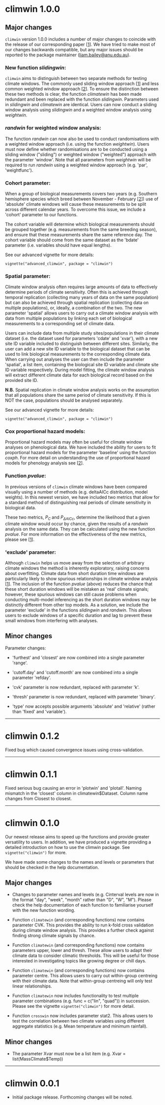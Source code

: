 # climwin 1.0.0

## Major changes

`climwin` version 1.0.0 includes a number of major changes to coincide with the release of our corresponding paper [[1](http://onlinelibrary.wiley.com/doi/10.1111/2041-210X.12590/full)]. We have tried to make most of our changes backwards compatible, but any major issues should be reported to the package maintainer (liam.bailey@anu.edu.au).

### New function *slidingwin*:
`climwin` aims to distinguish between two separate methods for testing climate windows. The commonly used sliding window approach [[1](http://onlinelibrary.wiley.com/doi/10.1111/2041-210X.12590/full)] and less common weighted window approach [[2](http://www.journals.uchicago.edu/doi/abs/10.1086/659101)]. To ensure the distinction between these two methods is clear, the function *climatewin* has been made redundant and been replaced with the function *slidingwin*. Parameters used in *slidingwin* and *climatewin* are identical. Users can now conduct a sliding window analysis using *slidingwin* and a weighted window analysis using *weightwin*. 

### *randwin* for weighted window analysis:
The function *randwin* can now also be used to conduct randomisations with a weighted window approach (i.e. using the function *weightwin*). Users must now define whether randomisations are to be conducted using a sliding window ("sliding") or weighted window ("weighted") approach with the parameter 'window'. Note that all parameters from *weightwin* will be required to run *randwin* using a weighted window approach (e.g. 'par', 'weightfunc').

### Cohort parameter:
When a group of biological measurements covers two years (e.g. Southern hemisphere species which breed between November - February [[2](http://www.journals.uchicago.edu/doi/abs/10.1086/659101)]) use of 'absolute' climate windows will cause these measurements to be split across different calendar years. To overcome this issue, we include a 'cohort' parameter to our functions. 

The cohort variable will determine which biological measurements should be grouped together (e.g. measurements from the same breeding season), and ensure that these measurements share the same reference day. The cohort variable should come from the same dataset as the 'bdate' parameter (i.e. variables should have equal lengths).

See our advanced vignette for more details:

`vignette("advanced_climwin", package = "climwin")`

### Spatial parameter:
Climate window analysis often requires large amounts of data to effectively determine periods of climate sensitivity. Often this is achieved through temporal replication (collecting many years of data on the same population) but can also be achieved through spatial replication (collecting data on multiple populations), or, ideally, a combination of the two. The new parameter 'spatial' allows users to carry out a climate window analysis with data from multiple populations by linking each set of biological measurements to a corresponding set of climate data.

Users can include data from multiple study sites/populations in their climate dataset (i.e. the dataset used for parameters 'cdate' and 'xvar'), with a new site ID variable included to distinguish between different sites. Similarly, the user can add a new site ID variable to the biological dataset that can be used to link biological measurements to the corresponding climate data. When carrying out analyses the user can then include the parameter 'spatial', a list item, containing the biological site ID variable and climate site ID variable respectively. During model fitting, the climate window analysis will extract different climate data for each biological record based on the provided site ID.

**N.B.** Spatial replication in climate window analysis works on the assumption that all populations share the same period of climate sensitivity. If this is NOT the case, populations should be analysed separately.

See our advanced vignette for more details:

`vignette("advanced_climwin", package = "climwin")`

### Cox proportional hazard models:
Proportional hazard models may often be useful for climate window analyses on phenological data. We have included the ability for users to fit proportional hazard models for the parameter 'baseline' using the function *coxph*.  For more detail on understanding the use of proportional hazard models for phenology analysis see [[2](http://www.journals.uchicago.edu/doi/abs/10.1086/659101)].

### Function *pvalue*:
In previous versions of `climwin` climate windows have been compared visually using a number of methods (e.g. deltaAICc distribution, model weights). In this newest version, we have included two metrics that allow for a standard method of distinguishing real periods of climate sensitivity in biological data.

These two metrics, $P_{C}$ and $P_{\Delta AICc}$, determine the likelihood that a given climate window would occur by chance, given the results of a *randwin* analysis on the same data. They can be calculated using the new function *pvalue*. For more information on the effectiveness of the new metrics, please see [[1](http://onlinelibrary.wiley.com/doi/10.1111/2041-210X.12590/full)].

### 'exclude' parameter:
Although `climwin` helps us move away from the selection of arbitrary climate windows the method is inherently exploratory, raising concerns about overfitting. Climate data from short duration time windows are particularly likely to show spurious relationships in climate window analysis [[1](http://onlinelibrary.wiley.com/doi/10.1111/2041-210X.12590/full)]. The inclusion of the function *pvalue* (above) reduces the chance that these short duration windows will be mistaken as 'real' climate signals; however, these spurious windows can still cause problems when conducting multi-model inferencing as the short duration windows may be distinctly different from other top models. As a solution, we include the parameter 'exclude' in the functions *slidingwin* and *randwin*. This allows users to exclude windows of a specific duration and lag to prevent these small windows from interfering with analyses.

## Minor changes

Parameter changes:

- 'furthest' and 'closest' are now combined into a single parameter 'range'.

- 'cutoff.day' and 'cutoff.month' are now combined into a single parameter 'refday'.

- 'cvk' parameter is now redundant, replaced with parameter 'k'.

- 'thresh' parameter is now redundant, replaced with parameter 'binary'.

- 'type' now accepts possible arguments 'absolute' and 'relative' (rather than 'fixed' and 'variable').

-----------------

# climwin 0.1.2

Fixed bug which caused convergence issues using cross-validation.

-----------------

# climwin 0.1.1

Fixed serious bug causing an error in 'plotwin' and 'plotall'. Naming mismatch in the 'closest' column in climatewin$Dataset. Column name changes from Closest to closest.

-----------------

# climwin 0.1.0

Our newest release aims to speed up the functions and provide greater versatility to users. In addition, we have produced a vignette providing a detailed introduction on how to use the climwin package. See `vignette("climwin")` for more.

We have made some changes to the names and levels or parameters that should be checked in the help documentation.

## Major changes

* Changes to parameter names and levels (e.g. Cinterval levels are now in the format "day", "week", "month" rather than "D", "W", "M"). Please check the help documentation of each function to familiarise yourself with the new function wording.

* Function `climatewin` (and corresponding functions) now contains parameter CVK. This provides the ability to run k-fold cross validation during climate window analysis. This provides a further check against finding strong climate signals by chance.

* Function `climatewin` (and corresponding functions) now contains parameters upper, lower and thresh. These allow users to adapt their climate data to consider climatic thresholds. This will be useful for those interested in investigating topics like growing degree or chill days.

* Function `climatewin` (and corresponding functions) now contains parameter centre. This allows users to carry out within-group centreing with their climate data. Note that within-group centreing will only test linear relationships.

* Function `climatewin` now includes functionality to test multiple parameter combinations (e.g. func = c("lin", "quad")) in succession. Please see the vignette `vignette("climwin")` for more detail.

* Function `crosswin` now includes parameter stat2. This allows users to test the correlation between two climate variables using different aggregate statistics (e.g. Mean temperature and minimum rainfall).

## Minor changes

* The parameter Xvar must now be a list item (e.g. Xvar = list(MassClimate$Temp)) 

------------------------

# climwin 0.0.1

* Initial package release. Forthcoming changes will be noted.